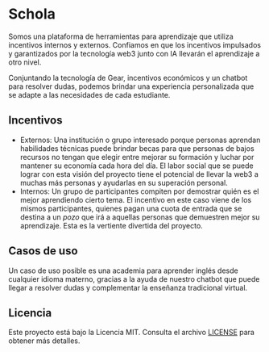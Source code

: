 # Schola

Somos una plataforma de herramientas para aprendizaje que utiliza incentivos internos y externos. Confiamos en que los incentivos impulsados ​​y garantizados por la tecnología web3 junto con IA llevarán el aprendizaje a otro nivel.

Conjuntando la tecnología de Gear, incentivos económicos y un chatbot para resolver dudas, podemos brindar una experiencia personalizada que se adapte a las necesidades de cada estudiante.

## Incentivos
- Externos: Una institución o grupo interesado porque personas aprendan habilidades técnicas puede brindar becas para que personas de bajos recursos no tengan que elegir entre mejorar su formación y luchar por mantener su economía cada hora del día. El labor social que se puede lograr con esta visión del proyecto tiene el potencial de llevar la web3 a muchas más personas y ayudarlas en su superación personal.
- Internos: Un grupo de participantes compiten por demostrar quién es el mejor aprendiendo cierto tema. El incentivo en este caso viene de los mismos participantes, quienes pagan una cuota de entrada que se destina a un *pozo* que irá a aquellas personas que demuestren mejor su aprendizaje. Esta es la vertiente divertida del proyecto.

## Casos de uso
Un caso de uso posible es una academia para aprender inglés desde cualquier idioma materno, gracias a la ayuda de nuestro chatbot que puede llegar a resolver dudas y complementar la enseñanza tradicional virtual.



## Licencia

Este proyecto está bajo la Licencia MIT. Consulta el archivo [LICENSE](./LICENSE) para obtener más detalles.
